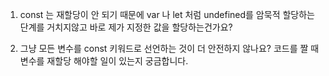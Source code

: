 1. const 는 재할당이 안 되기 때문에 var 나 let 처럼 undefined를 암묵적 할당하는 단계를 거치지않고 바로 제가 지정한 값을 할당하는건가요?  

2. 그냥 모든 변수를 const 키워드로 선언하는 것이 더 안전하지 않나요? 코드를 짤 때 변수를 재할당 해야할 일이 있는지 궁금합니다.